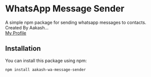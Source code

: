 # WhatsApp Message Sender

A simple npm package for sending whatsapp messages to contacts.
Created By Aakash...<br/>
[My Profile](https://devaakashportfolio.w3spaces.com)

## Installation

You can install this package using npm:

```bash
npm install aakash-wa-message-sender
```
